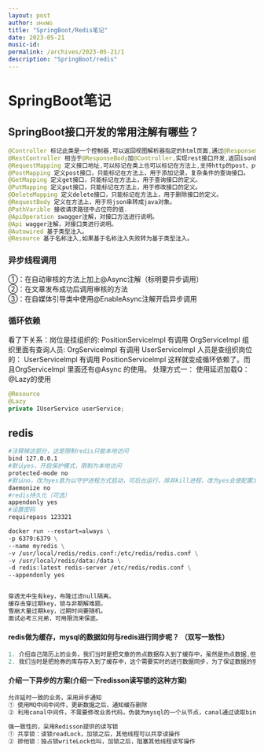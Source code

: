 ```yaml
---
layout: post
author: ᴢʜᴀɴɢ
title: "SpringBoot/Redis笔记"
date: 2023-05-21
music-id: 
permalink: /archives/2023-05-21/1
description: "SpringBoot/redis"
---
```


# SpringBoot笔记
## SpringBoot接口开发的常用注解有哪些？
```java
@Controller 标记此类是一个控制器,可以返回视图解析器指定的html页面,通过@ResponseBody可以将结果返回ison、 xml数据。
@RestController 相当于@ResponseBody加@Controller,实现rest接口开发,返回ison数据,不能返回html页面。
@RequestMapping 定义接口地址,可以标记在类上也可以标记在方法上,支持http的post、put、 get等方法。
@PostMapping 定义post接口，只能标记在方法上，用于添加记录，复杂条件的查询接口。
@GetMapping 定义get接口，只能标记在方法上，用于查询接口的定义。
@PutMapping 定义put接口，只能标记在方法上，用于修改接口的定义。
@DeleteMapping 定义delete接口，只能标记在方法上，用于删除接口的定义。
@RequestBody 定义在方法上，用于将json串转成java对象。
@PathVarible 接收请求路径中占位符的值.
@ApiOperation swagger注解，对接口方法进行说明。
@Api wagger注解，对接口类进行说明。
@Autowired 基于类型注入。
@Resource 基于名称注入,如果基于名称注入失败转为基于类型注入。
```
### 异步线程调用
①：在自动审核的方法上加上@Async注解（标明要异步调用）  
②：在文章发布成功后调用审核的方法  
③：在自媒体引导类中使用@EnableAsync注解开启异步调用  

### 循环依赖
看了下关系：岗位是挂组织的: PositionServicelmpl 有调用 OrgServicelmpl
组织里面有查询人员: OrgServicelmpl 有调用 UserServicelmpl
人员是查组织岗位的： UserServicelmpl 有调用 PositionServicelmpl
这样就变成循环依赖了。而且OrgServicelmpl 里面还有@Async 的使用。
处理方式一：
使用延迟加载Q： @Lazy的使用
```java
@Resource
@Lazy
private IUserService userService;
```

## redis
```dockerfile
#注释掉这部分，这是限制redis只能本地访问
bind 127.0.0.1
#默认yes，开启保护模式，限制为本地访问
protected-mode no
#默认no，改为yes意为以守护进程方式启动，可后台运行，除非kill进程，改为yes会使配置文件方#式启动redis失败
daemonize no
#redis持久化（可选）
appendonly yes
#设置密码
requirepass 123321

docker run --restart=always \
-p 6379:6379 \
--name myredis \
-v /usr/local/redis/redis.conf:/etc/redis/redis.conf \
-v /usr/local/redis/data:/data \
-d redis:latest redis-server /etc/redis/redis.conf \
--appendonly yes


穿透无中生有key，布隆过滤null隔离。
缓存击穿过期key，锁与非期解难题。
雪崩大量过期key，过期时间要随机。
面试必考三兄弟，可用限流来保底。
```
#### redis做为缓存，mysql的数据如何与redis进行同步呢？ （双写一致性）
```java
1. 介绍自己简历上的业务，我们当时是把文章的热点数据存入到了缓存中，虽然是热点数据,但是实时要求性并没有那么高，所以，我们当时采用的是异步的方案同步的数据
2. 我们当时是把抢券的库存存入到了缓存中，这个需要实时的进行数据同步，为了保证数据的强一致,我们当时采用的是redisson提供的读写锁来保证数据的同步
```
#### 介绍一下异步的方案(介绍一下redisson读写锁的这种方案)
```java
允许延时一致的业务，采用异步通知
① 使用MQ中间中间件，更新数据之后，通知缓存删除
② 利用canal中间件，不需要修改业务代码，伪装为mysql的一个从节点，canal通过读取binlog数据更新缓存
        
强一致性的，采用Redisson提供的读写锁
① 共享锁：读锁readLock，加锁之后，其他线程可以共享读操作
② 排他锁：独占锁writeLock也叫，加锁之后，阻塞其他线程读写操作
```